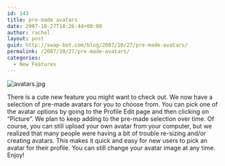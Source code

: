 ```yaml
---
id: 143
title: pre-made avatars
date: 2007-10-27T18:26:44+00:00
author: rachel
layout: post
guid: http://swap-bot.com/blog/2007/10/27/pre-made-avatars/
permalink: /2007/10/27/pre-made-avatars/
categories:
  - New Features
---
```

![avatars.jpg](http://swap-bot.com/blog/wp-content/uploads/2007/10/avatars.jpg)

There is a cute new feature you might want to check out. We now have a selection of pre-made avatars for you to choose from. You can pick one of the avatar options by going to the Profile Edit page and then clicking on &#8220;Picture&#8221;. We plan to keep adding to the pre-made selection over time. Of course, you can still upload your own avatar from your computer, but we realized that many people were having a bit of trouble re-sizing and/or creating avatars. This makes it quick and easy for new users to pick an avatar for their profile. You can still change your avatar image at any time. Enjoy!<em style="display:none"><a href="http://www.websita.com/?dance_of_the_dead">Dance of the Dead release</a></em>